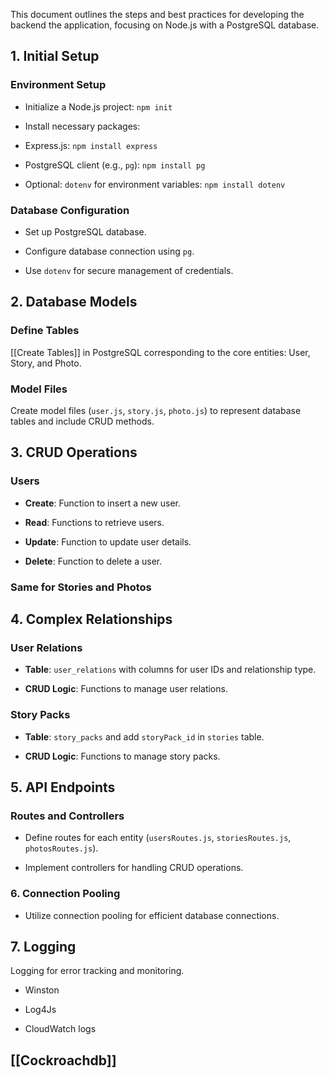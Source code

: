 

This document outlines the steps and best practices for developing the backend the application, focusing on Node.js with a PostgreSQL database.

  

## 1. Initial Setup

  

### Environment Setup

  

- Initialize a Node.js project: `npm init`

- Install necessary packages:

- Express.js: `npm install express`

- PostgreSQL client (e.g., `pg`): `npm install pg`

- Optional: `dotenv` for environment variables: `npm install dotenv`

  

### Database Configuration

  

- Set up PostgreSQL database.

- Configure database connection using `pg`.

- Use `dotenv` for secure management of credentials.

  

## 2. Database Models

  

### Define Tables

  

[[Create Tables]] in PostgreSQL corresponding to the core entities: User, Story, and Photo.

  

### Model Files

  

Create model files (`user.js`, `story.js`, `photo.js`) to represent database tables and include CRUD methods.

  

## 3. CRUD Operations

  

### Users

  

- **Create**: Function to insert a new user.

- **Read**: Functions to retrieve users.

- **Update**: Function to update user details.

- **Delete**: Function to delete a user.

  

### Same for Stories and Photos

  

## 4. Complex Relationships

  

### User Relations

  

- **Table**: `user_relations` with columns for user IDs and relationship type.

- **CRUD Logic**: Functions to manage user relations.

  

### Story Packs

  

- **Table**: `story_packs` and add `storyPack_id` in `stories` table.

- **CRUD Logic**: Functions to manage story packs.

  

## 5. API Endpoints

  

### Routes and Controllers

  

- Define routes for each entity (`usersRoutes.js`, `storiesRoutes.js`, `photosRoutes.js`).

- Implement controllers for handling CRUD operations.

  

  

### 6. Connection Pooling

  

- Utilize connection pooling for efficient database connections.



## 7. Logging



Logging for error tracking and monitoring.


- Winston

- Log4Js

- CloudWatch logs

## [[Cockroachdb]]